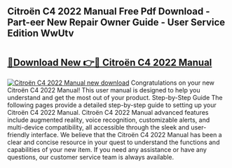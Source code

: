 ## Citroën C4 2022 Manual Free Pdf Download - Part-eer New Repair Owner Guide - User Service Edition WwUtv

# <h2><a href="http://cf10178.oget.top/?id=Citro%c3%abn+C4+2022+Manual">🔗Download New 👉🔴 Citroën C4 2022 Manual</a></h2>

[![Citroën C4 2022 Manual new download](https://i.imgur.com/5g1atiW.png)](http://cf10178.oget.top/?id=Citro%c3%abn+C4+2022+Manual)
Congratulations on your new Citroën C4 2022 Manual! This user manual is designed to help you understand and get the most out of your product. Step-by-Step Guide The following pages provide a detailed step-by-step guide to setting up your Citroën C4 2022 Manual. Citroën C4 2022 Manual advanced features include augmented reality, voice recognition, customizable alerts, and multi-device compatibility, all accessible through the sleek and user-friendly interface. We believe that the Citroën C4 2022 Manual has been a clear and concise resource in your quest to understand the functions and capabilities of your new item. If you need any assistance or have any questions, our customer service team is always available.
